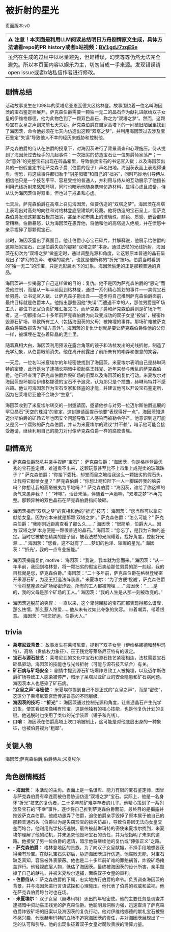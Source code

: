 # 被折射的星光
页面版本:v0
 

| :warning: 注意！本页面是利用LLM阅读总结明日方舟剧情原文生成，具体方法请看repo的PR history或者b站视频：[BV1gdJ7zqESe](https://www.bilibili.com/video/BV1gdJ7zqESe/)         |
|:----------------------------|
| 虽然在生成的过程中以尽量避免，但是错误，幻觉等等仍然无法完全避免。所以本页面内容以娱乐为主，切勿当成一手来源。发现错误请open issue或者b站私信作者进行修改。|



## 剧情总结
活动故事发生在1098年的莱塔尼亚恩瓦德大区格林登。故事围绕着一位名叫海因茨的宝石鉴定师展开。萨克森伯爵需要一颗独一无二的晶石作为献礼进献给双子女皇的伊维格娜德，他为此物色到了一颗双色晶石，称之为“双塔之梦”。然而，这颗珍宝在女皇之声到来前七天失窃。萨克森伯爵在自家高塔下的一间破旧陋居里找到了海因茨，命令他必须在七天内仿造出这颗“双塔之梦”，并利用海因茨过去涉及宝石鉴定“失误”导致他人不幸的经历来威胁和控制他。

萨克森伯爵的侍从在伯爵的授意下，对海因茨进行了背景调查和心理施压。侍从提到了海因茨过去经手的几起事件：一次拙劣的仿造宝石让一位男爵倾家荡产；一次“意外”的完整宝石出现在碎晶箱里，导致偷卖宝石的书记官入狱；以及海因茨出具的一份假鉴定书让萨克森子爵（伯爵的侄子）声名扫地。海因茨表面上表现得谦卑、惶恐，将这些事件都归咎于“阴差阳错”和自己的“拙劣”，同时巧妙地引导侍从相信他只是一个技艺平平、容易受控的普通人，并利用与侍从的互动展示了他擅长利用光线折射来感知环境，同时也暗示他随身携带仿造材料，显得心虚且戒备。侍从认为海因茨值得器重，但也过于戒备和心虚。

七天后，萨克森伯爵在高塔上召见海因茨，催要仿造的“双塔之梦”。海因茨在高塔上表现出对高处的向往和对格林登底层建筑的轻蔑。他将仿造的宝石呈上，但萨克森伯爵发现这颗宝石极其拙劣，甚至不如市集上的玻璃珠，颜色、质感、嵌合都非常糟糕。伯爵暴怒，认为海因茨在愚弄他，将他和他的高塔逼入绝境，并在愤怒中亲手捏碎了那颗假宝石。

此时，海因茨露出了真面目。他让伯爵小心宝石碎片，并解释说，他展示给伯爵的这颗拙劣宝石，正是伯爵失窃的那颗“双塔之梦”本身。通过法杖的光线折射，海因茨在初次为“双塔之梦”做鉴定时，通过调整光源和角度，让这颗原本普通的晶石呈现出了“梦幻的色泽、璀璨的星光”，也就是他所称的“折光”技巧。伯爵当时看到的“独一无二”的珍宝，只是光影魔术下的幻象。海因茨偷走的正是那颗普通的真品。

海因茨进一步揭露了自己这样做的目的：复仇。他不是因为萨克森伯爵的“恩宠”而受他控制，而是从一年半前回到格林登，通过一系列精心策划的事件——卖假宝石给男爵、让书记官入狱、让萨克森子爵出丑——逐步将自己推到萨克森伯爵面前，最终目标就是伯爵本人。他指出那些因他“失误”而遭遇不幸的人，那位男爵是矿场工头，那位书记官负责矿难汇报文书，而萨克森子爵和萨克森伯爵则是矿场所有者。这一切都指向二十多年前萨克森伯爵为向政变成功的双子女皇“投诚”，秘密炸毁源石矿场，导致所有工人（包括海因茨的父母）被掩埋的事件。那场矿难被萨克森伯爵篡改报告为“塌方意外”。海因茨的复仇计划就是要让萨克森伯爵像他的父母一样，被填埋在混杂着碎晶的泥土里。

随着真相大白，海因茨利用预设在露台角落的镜子和法杖发出的光线折射，制造了光学幻象，从伯爵眼前消失。他在离开前露出了前所未有的嘲弄和恨意的笑容。

一天后，一位名叫米夏埃尔的年轻密使找到了海因茨。米夏埃尔表明自己是赫琳玛特的密使，此行是为了逮捕长期暗中资助巫王残党、近年来参与叛乱的萨克森伯爵。他已经查清了萨克森伯爵炸毁矿场的旧案以及海因茨的复仇行动。米夏埃尔对海因茨毁坏献给伊维格娜德的宝石不予追究，认为那只是个插曲，赫琳玛特并不感兴趣。他认可海因茨作为宝石专家和怪盗的才能，并建议他可以开设宝石鉴定所，因为在莱塔尼亚他不会缺少“生意”。

海因茨收到了米夏埃尔转交的一封邀请函，邀请他参与对另一位迈尔斯伯爵巡展的罕见晶石“天空的珠泪”的鉴定。这封邀请函提示他要“表现得好一点”。海因茨知道迈尔斯伯爵的矿场去年也因安全问题导致工人感染而被勒令停产。他意识到这可能又是另一个腐败的萨克森伯爵，并认为米夏埃尔的建议“并不赖”，暗示他可能会接受邀请，继续利用自己的能力对付像萨克森伯爵一样的腐败贵族。
## 剧情高光
- 萨克森伯爵怒吼并亲手捏碎“宝石”：
萨克森伯爵：“海因茨，你是格林登最优秀的宝石鉴定师，难道看不出来，这颗玩意甚至比不上市集上成兜卖的玻璃珠子？”
萨克森伯爵：“你接下委托，却堂而皇之地给我这么一颗拙劣的假石头，让我将它献给女皇？”
萨克森伯爵：“你想让两位陛下一人一脚踩碎我的脑袋吗？你想让我的高塔被夷为平地吗？”
萨克森伯爵：“海因茨，谁给了你这样的勇气来愚弄我？！”
“咔嚓”。话音未落，伴随着一声脆响，“双塔之梦”不再完整。那颗异种的双色晶石在萨克森伯爵指间破碎。

- 海因茨揭示“双塔之梦”的真相和他的“折光”技巧：
海因茨：“您当然可以拿它献给女皇。因为它本来就是那颗‘双塔之梦’。”
萨克森伯爵：“怎么可能？”
萨克森伯爵：“我刚刚近距离查看了那么久......”
海因茨：“很简单，伯爵大人。因为‘双塔之梦’本身便是一颗很普通的晶石。”
海因茨：“您忘了，是我为它做的鉴定。当时它被放在精美的匣子里，被我法杖的光照耀着。找好角度，控制好光源......”
海因茨：“您看，这不就有了......梦幻的色泽、璀璨的星光。”
海因茨：“‘折光’，我的一点专业技能。”

- 海因茨揭露复仇 motive：
海因茨：“我说，我本就为您而来。”
海因茨：“从一年半前，我回到格林登，将一颗拙劣的假宝石卖给那位男爵的那一刻起，我的目标就是您，萨克森伯爵。”
海因茨：“二十多年前，萨克森伯爵在格林登秘密开采源石矿，为巫王打造法阵装置。”
米夏埃尔：“为了方便‘投诚’，萨克森伯爵下令将整座源石矿场秘密炸毁，所有的工人都被掩埋......”
海因茨：“......是的，我的父母是那个矿场的工人。”
海因茨：“我的人生是从那一刻被改变的。”

- 海因茨逃脱前的笑容：
一直以来，这个卑躬屈膝的宝石匠都表现得那么谦卑，那么怯懦，那么惹人怜爱......他从未有过如此夸张的笑容。
带着嘲弄，带着恨意。
海因茨：“祝您好运，伯爵大人。”
## trivia
- **莱塔尼亚背景：** 故事发生在莱塔尼亚，提到了双子女皇（伊维格娜德和赫琳玛特）、高塔（贵族权力象征）、巫王残党等莱塔尼亚特有的设定。
- **宝石与源石技艺：** 莱塔尼亚的文化中宝石和源石技艺紧密相连，法杖需要宝石碎晶驱动，海因茨的技能也与光线折射（可能与源石技艺结合）有关。
- **矿石病与矿场安全：** 剧情中提到源石矿场爆炸导致工人被掩埋，以及迈尔斯伯爵矿场导致工人感染被停产，暗示了莱塔尼亚矿业的安全隐患和矿石病问题。海因茨本人也感染了矿石病。
- **“女皇之声”与密使：** 米夏埃尔提到自己不是正式的“女皇之声”，而是“密使”，这区分了莱塔尼亚宫廷传递旨意的不同层级。
- **海因茨的技巧：“折光”：** 海因茨通过控制光源和角度，让普通晶石产生光学幻象，使其看起来像稀有珍宝，这是他独有的核心技能，也是他复仇计划的关键。他逃脱时也使用了类似的光学装置（镜子和光线）。
- **口哨：** 海因茨在伯爵高塔上吹口哨被制止，这可能是对他底层出身的一种象征，也被伯爵视为“粗鄙”。
## 关键人物
海因茨;萨克森伯爵;伯爵侍从;米夏埃尔
## 角色剧情概括
-   **- 海因茨**： 本活动的主角。表面上是一名谦卑、能力有限的宝石鉴定师，因曾与萨克森伯爵有牵连而被伯爵胁迫仿造“双塔之梦”宝石。实际上，他是一名身怀“折光”技艺的复仇者，二十多年前矿难幸存者的儿子。他精心策划了一系列涉及宝石的“不幸”事件，逐步将自己推到萨克森伯爵面前，最终目的是揭露并摧毁萨克森伯爵。他成功愚弄了伯爵，迫使伯爵亲手毁掉了原本属于他自己的那颗普通石头（伯爵以为是失窃珍宝的拙劣仿品），导致伯爵因无法向女皇交差而垮台。他利用光学技巧逃脱。最终被赫琳玛特的密使米夏埃尔找到，米夏埃尔理解了他的动机，并未追究他毁坏宝石的责任，并为他指明了未来的道路。他接受了另一位伯爵的邀请，暗示他将继续他的复仇或“伸张正义”之路。
-   **- 萨克森伯爵**： 格林登地区的贵族。为了向双子女皇献媚，不择手段地想要获得稀有珍宝。在献礼宝石失窃后，胁迫海因茨进行仿造。他腐败无能，对宝石缺乏真知，容易被外表蒙蔽。他也是二十多年前矿难的罪魁祸首，炸毁矿场掩盖罪行。他轻视底层人物，低估了海因茨。最终被海因茨的设计所害，亲手毁掉了自己的献礼，并被米夏埃尔逮捕，面临双子女皇的审判。
-   **- 伯爵侍从**： 萨克森伯爵的下属，忠实地执行伯爵的命令。负责调查海因茨的背景，并与海因茨进行言语试探和心理施压。他代表了伯爵的权威和监视。他在萨克森伯爵垮台时也在场。
-   **- 米夏埃尔**： 双子女皇（赫琳玛特）派出的年轻密使。他的主要任务是调查并逮捕暗中资助巫王残党的萨克森伯爵。他聪明且洞察力强，迅速查清了萨克森伯爵炸毁矿场的旧案以及海因茨的复仇行动。他对伊维格娜德的献礼宝石被毁不感兴趣，代表赫琳玛特的立场不追究海因茨的责任，并对海因茨展现出了一定的认可和引导。他的出现象征着双子女皇对腐败贵族的清算力量。